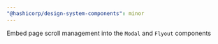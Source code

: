 ```yaml
---
"@hashicorp/design-system-components": minor
---
```


Embed page scroll management into the `Modal` and `Flyout` components
